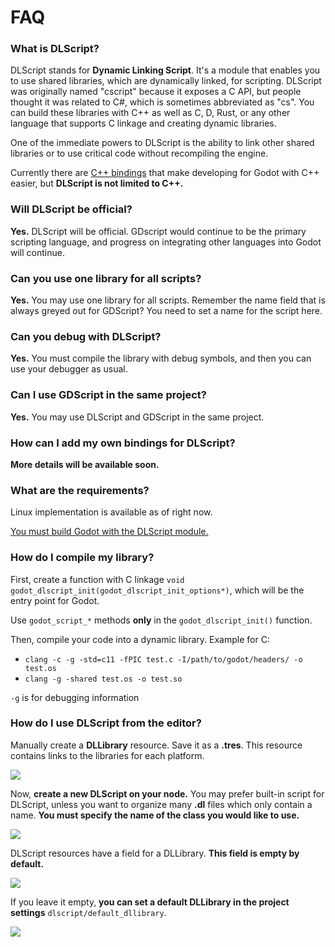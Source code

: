 # FAQ

### What is DLScript?
DLScript stands for **Dynamic Linking Script**. It's a module that enables you to use shared libraries, which are dynamically linked, for scripting. DLScript was originally named "cscript" because it exposes a C API, but people thought it was related to C#, which is sometimes abbreviated as "cs". You can build these libraries with C++ as well as C, D, Rust, or any other language that supports C linkage and creating dynamic libraries.

One of the immediate powers to DLScript is the ability to link other shared libraries or to use critical code without recompiling the engine.

Currently there are [C++ bindings](https://github.com/GodotNativeTools/cpp_bindings) that make developing for Godot with C++ easier, but **DLScript is not limited to C++.**

### Will DLScript be official?
**Yes.** DLScript will be official. GDscript would continue to be the primary scripting language, and progress on integrating other languages into Godot will continue.

### Can you use one library for all scripts?
**Yes.** You may use one library for all scripts. Remember the name field that is always greyed out for GDScript? You need to set a name for the script here.

### Can you debug with DLScript?
**Yes.** You must compile the library with debug symbols, and then you can use your debugger as usual.

### Can I use GDScript in the same project?
**Yes.** You may use DLScript and GDScript in the same project.

### How can I add my own bindings for DLScript?
**More details will be available soon.**

### What are the requirements?
Linux implementation is available as of right now.

[You must build Godot with the DLScript module.](https://github.com/bojidar-bg/godot/tree/dlscript-module)

### How do I compile my library?
First, create a function with C linkage ```void godot_dlscript_init(godot_dlscript_init_options*)```, which will be the entry point for Godot.

Use ```godot_script_*``` methods **only** in the ```godot_dlscript_init()``` function.

Then, compile your code into a dynamic library. Example for C:
-   ```clang -c -g -std=c11 -fPIC test.c -I/path/to/godot/headers/ -o test.os```
-   ```clang -g -shared test.os -o test.so```

```-g``` is for debugging information

### How do I use DLScript from the editor?

Manually create a **DLLibrary** resource. Save it as a **.tres**. This resource contains links to the libraries for each platform.

![](images/faq/create_dllibrary_resource.png?raw=true)

Now, **create a new DLScript on your node.** You may prefer built-in script for DLScript, unless you want to organize many **.dl** files which only contain a name. **You must specify the name of the class you would like to use.**

![](images/faq/create_dlscript.png?raw=true)

DLScript resources have a field for a DLLibrary. **This field is empty by default.**

![](images/faq/set_script_dllibrary.png?raw=true)

If you leave it empty, **you can set a default DLLibrary in the project settings** ```dlscript/default_dllibrary```.

![](images/faq/set_project_dllibrary.png?raw=true)
